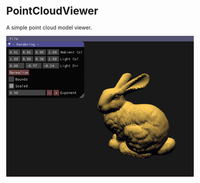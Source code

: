 # PointCloudViewer
A simple point cloud model viewer.

![alt text](https://github.com/Belfer/PointCloudViewer/blob/master/screenshots/sc_GIF01.gif "Demo")